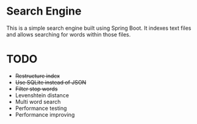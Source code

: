 # Search Engine

This is a simple search engine built using Spring Boot. It indexes text files and allows searching for words within those files.

# TODO

 - ~~Restructure index~~
 - ~~Use SQLite instead of JSON~~
 - ~~Filter stop words~~
 - Levenshtein distance
 - Multi word search
 - Performance testing
 - Performance improving